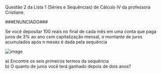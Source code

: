 Questão 2 da Lista 1 (Séries e Sequências) de Cálculo IV da professora Cristiane.

###ENUNCIADO###

Se você depositar 100 reais no final de cada mês em uma conta que paga juros de 3% ao ano com capitalização mensal, o montante de juros acumulados após n meses é dada pela sequência

![image](https://user-images.githubusercontent.com/25599308/236597766-096c89ab-e7a5-4313-8b7f-b39bbcde4714.png)

a) Encontre os seis primeiros termos da sequência<br>
b) O quanto de juros você terá ganhado depois de dois anos?
